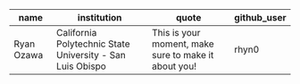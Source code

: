 | name       | institution                                               | quote                                                | github_user |
| ---------- | --------------------------------------------------------- | ---------------------------------------------------- | ----------- |
| Ryan Ozawa | California Polytechnic State University - San Luis Obispo | This is your moment, make sure to make it about you! | rhyn0       |

